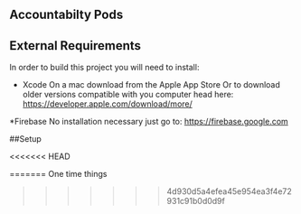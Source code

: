 ## Accountabilty Pods




## External Requirements
 
In order to build this project you will need to install:
 
* Xcode
On a mac download from the Apple App Store
Or to download older versions compatible with you computer head here:
 https://developer.apple.com/download/more/
 
*Firebase
No installation necessary just go to:
https://firebase.google.com
 
##Setup

<<<<<<< HEAD


=======
One time things
>>>>>>> 4d930d5a4efea45e954ea3f4e72931c91b0d0d9f
